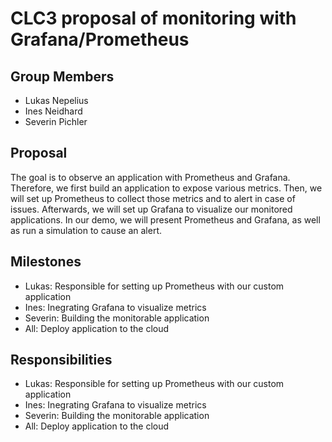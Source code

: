 # CLC3 proposal of monitoring with Grafana/Prometheus
## Group Members
* Lukas Nepelius
* Ines Neidhard
* Severin Pichler
## Proposal
The goal is to observe an application with Prometheus and Grafana. Therefore, we first build an application to expose various metrics. Then, we will set up Prometheus to collect those metrics and to alert in case of issues. Afterwards, we will set up Grafana to visualize our monitored applications. In our demo, we will present Prometheus and Grafana, as well as run a simulation to cause an alert. 
## Milestones
* Lukas: Responsible for setting up Prometheus with our custom application
* Ines: Inegrating Grafana to visualize metrics
* Severin: Building the monitorable application
* All: Deploy application to the cloud
## Responsibilities
* Lukas: Responsible for setting up Prometheus with our custom application
* Ines: Inegrating Grafana to visualize metrics
* Severin: Building the monitorable application
* All: Deploy application to the cloud
